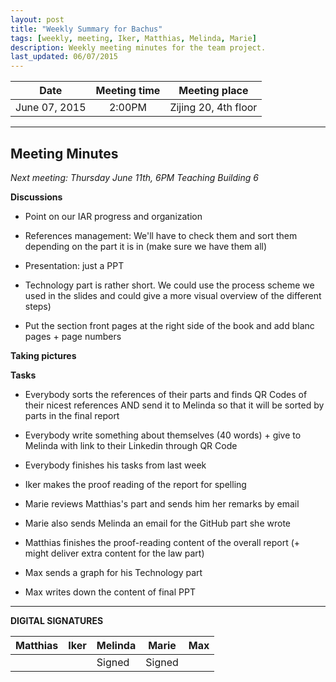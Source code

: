 ```yaml
---
layout: post
title: "Weekly Summary for Bachus"
tags: [weekly, meeting, Iker, Matthias, Melinda, Marie]
description: Weekly meeting minutes for the team project.
last_updated: 06/07/2015
---
```


|**Date** |**Meeting time**|**Meeting place**
| ------------- |:----------------:|:-------:
|June 07, 2015| 2:00PM | Zijing 20, 4th floor

----------

Meeting Minutes
------
*Next meeting: Thursday June 11th, 6PM Teaching Building 6*


**Discussions**

* Point on our IAR progress and organization

* References management: We'll have to check them and sort them depending on the part it is in (make sure we have them all)

* Presentation: just a PPT

* Technology part is rather short. We could use the process scheme we used in the slides and could give a more visual overview of the different steps)

* Put the section front pages at the right side of the book and add blanc pages + page numbers


**Taking pictures**


**Tasks**

* Everybody sorts the references of their parts and finds QR Codes of their nicest references AND send it to Melinda so that it will be sorted by parts in the final report

* Everybody write something about themselves (40 words) + give to Melinda with link to their Linkedin through QR Code 

* Everybody finishes his tasks from last week

* Iker makes the proof reading of the report for spelling 

* Marie reviews Matthias's part and sends him her remarks by email

* Marie also sends Melinda an email for the GitHub part she wrote

* Matthias finishes the proof-reading content of the overall report (+ might deliver extra content for the law part)

* Max sends a graph for his Technology part

* Max writes down the content of final PPT

----------

**DIGITAL SIGNATURES**

|**Matthias** |**Iker**|**Melinda**|**Marie**|**Max**|
|----------------|----------------|----------------|----------------|----------------|
| | |Signed |Signed | |
